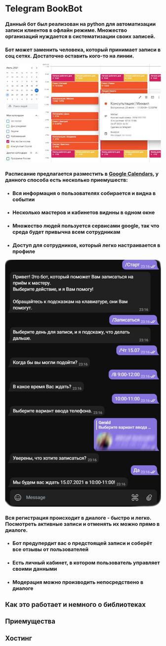 Telegram BookBot
========================
### Данный бот был реализован на python для автоматизации записи клиентов в офлайн режиме. Множество организаций нуждается в систематизации своих записей.  
### Бот может заменить человека, который принимает записи в соц сетях. Достаточно оставить кого-то на линии. ###
![GOOGLE CALENDAR VIEW](https://github.com/Mnedo/bookbot2.0/blob/master/images/Google_calendar.jpg)
### Расписание предлагается разместить в [Google Calendars](https://calendar.google.com/ "Google Calendar"), у данного способа есть несколько приемушеств: ###
* ### Вся информация о пользователях собирается и видна в событии ###
* ### Несколько мастеров и кабинетов виднны в одном окне ###
* ### Множество людей пользуется сервисами google, так что среда будет привычна всем сотрудникам ###
* ### Доступ для сотрудников, который легко настраивается в профиле ###
![TELEGRAM VIEW](https://github.com/Mnedo/bookbot2.0/blob/master/images/chat.png)
### Вся регистрация происходит в диалоге - быстро и легко. Посмотреть активные записи и отменять их можно прямо в диалоге. ###
* ### Бот предупердит вас о предстоящей записи и соберёт все отзывы от пользователей ###
* ### Есть личный кабинет, в котором пользователь управляет своими данными ###
* ### Модерация можно производить непосредствено в диалоге ###
## Как это работает и немного о библиотеках ##
## Приемущества ##
## Хостинг ##
